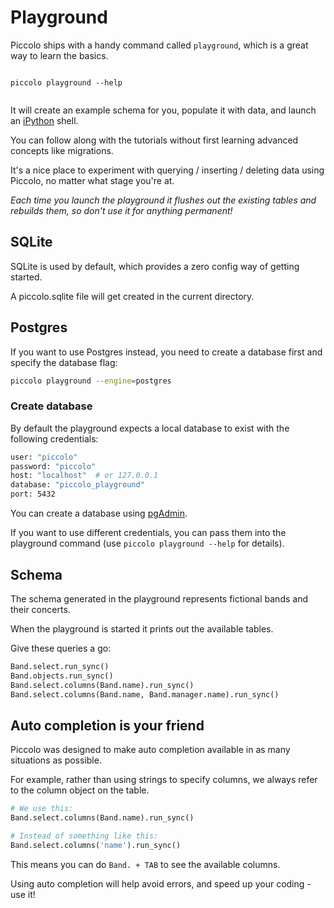 # Playground

Piccolo ships with a handy command called `playground`, which is a great way to learn the basics.

<pre><code class="language-bash">
piccolo playground --help

</code></pre>

It will create an example schema for you, populate it with data, and launch an [iPython](https://ipython.org/) shell.

You can follow along with the tutorials without first learning advanced concepts like migrations.

It's a nice place to experiment with querying / inserting / deleting data using Piccolo, no matter what stage you're at.

<em>Each time you launch the playground it flushes out the existing tables and rebuilds them, so don't use it for anything permanent!</em>

## SQLite

SQLite is used by default, which provides a zero config way of getting started.

A piccolo.sqlite file will get created in the current directory.

## Postgres

If you want to use Postgres instead, you need to create a database first and specify the database flag:

```bash
piccolo playground --engine=postgres
```

### Create database

By default the playground expects a local database to exist with the following credentials:

```bash
user: "piccolo"
password: "piccolo"
host: "localhost"  # or 127.0.0.1
database: "piccolo_playground"
port: 5432
```

You can create a database using [pgAdmin](https://www.pgadmin.org/).

If you want to use different credentials, you can pass them into the playground command (use `piccolo playground --help` for details).

## Schema

The schema generated in the playground represents fictional bands and their concerts.

When the playground is started it prints out the available tables.

Give these queries a go:

```python
Band.select.run_sync()
Band.objects.run_sync()
Band.select.columns(Band.name).run_sync()
Band.select.columns(Band.name, Band.manager.name).run_sync()
```

## Auto completion is your friend

Piccolo was designed to make auto completion available in as many situations as possible.

For example, rather than using strings to specify columns, we always refer to the column object on the table.

```python
# We use this:
Band.select.columns(Band.name).run_sync()

# Instead of something like this:
Band.select.columns('name').run_sync()
```

This means you can do `Band. + TAB`  to see the available columns.

Using auto completion will help avoid errors, and speed up your coding - use it!
